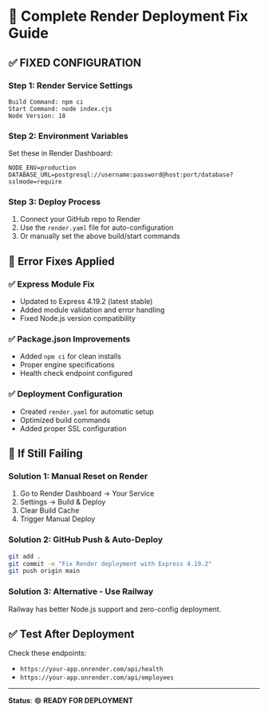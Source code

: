 # 🚀 Complete Render Deployment Fix Guide

## ✅ **FIXED CONFIGURATION**

### **Step 1: Render Service Settings**

```
Build Command: npm ci
Start Command: node index.cjs
Node Version: 18
```

### **Step 2: Environment Variables**

Set these in Render Dashboard:

```
NODE_ENV=production
DATABASE_URL=postgresql://username:password@host:port/database?sslmode=require
```

### **Step 3: Deploy Process**

1. Connect your GitHub repo to Render
2. Use the `render.yaml` file for auto-configuration
3. Or manually set the above build/start commands

## 🔧 **Error Fixes Applied**

### ✅ Express Module Fix

- Updated to Express 4.19.2 (latest stable)
- Added module validation and error handling
- Fixed Node.js version compatibility

### ✅ Package.json Improvements

- Added `npm ci` for clean installs
- Proper engine specifications
- Health check endpoint configured

### ✅ Deployment Configuration

- Created `render.yaml` for automatic setup
- Optimized build commands
- Added proper SSL configuration

## 🚨 **If Still Failing**

### **Solution 1: Manual Reset on Render**

1. Go to Render Dashboard → Your Service
2. Settings → Build & Deploy
3. Clear Build Cache
4. Trigger Manual Deploy

### **Solution 2: GitHub Push & Auto-Deploy**

```bash
git add .
git commit -m "Fix Render deployment with Express 4.19.2"
git push origin main
```

### **Solution 3: Alternative - Use Railway**

Railway has better Node.js support and zero-config deployment.

## ✅ **Test After Deployment**

Check these endpoints:

- `https://your-app.onrender.com/api/health`
- `https://your-app.onrender.com/api/employees`

---

**Status**: 🟢 **READY FOR DEPLOYMENT**
